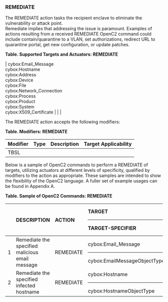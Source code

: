 ### REMEDIATE
The REMEDIATE action tasks the recipient enclave to eliminate the vulnerability or attack point.  
Remediate implies that addressing the issue is paramount.
Examples of actions resulting from a received REMEDIATE OpenC2 command could include contain/quarantine to a VLAN, set authorizations, redirect URL to quarantine portal, get new configuration, or update patches.

**Table. Supported Targets and Actuators: REMEDIATE**

| cybox:Email_Message<br>cybox:Hostname<br>cybox:Address<br>cybox:Device<br>cybox:File<br>cybox:Network_Connection<br>cybox:Process<br>cybox:Product<br>cybox:System<br>cybox:X509_Certificate |  |  | 

The REMEDIATE action accepts the following modifiers:

**Table. Modifiers: REMEDIATE**

| Modifier | Type | Description | Target Applicability | 
| :--- | :--- | :--- | :--- | 
| TBSL |  |  |  | 

Below is a sample of OpenC2 commands to perform a REMEDIATE of targets, utilizing actuators at different levels of specificity, qualified by modifiers to the action as appropriate. These samples are intended to show the flexibility of the OpenC2 language. A fuller set of example usages can be found in Appendix A.

**Table. Sample of OpenC2 Commands: REMEDIATE**

|  | DESCRIPTION | ACTION | TARGET<hr>TARGET-SPECIFIER | ACTUATOR<hr>ACTUATOR-SPECIFIER | MODIFIER | 
| :--- | :--- | :--- | :--- | :--- | :--- | 
| 1 | Remediate the specified malicious email message | REMEDIATE | cybox:Email_Message<hr>cybox:EmailMessageObjectType | <hr> | [report-to] | 
| 2 | Remediate the specified infected hostname | REMEDIATE | cybox:Hostname<hr>cybox:HostnameObjectType | <hr> | [report-to] | 

